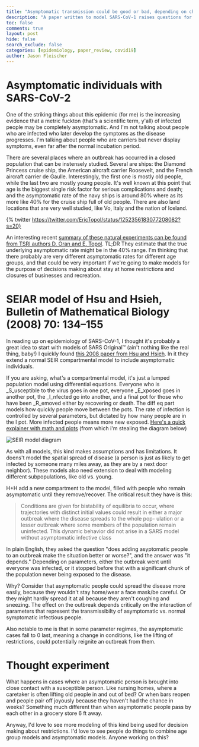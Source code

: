 ```yaml
---
title: "Asymptomatic transmission could be good or bad, depending on changes in transmisibility"
description: "A paper written to model SARS-CoV-1 raises questions for me about asymptomatic transmission of SARS-CoV-2 "
toc: false
comments: true
layout: post
hide: false
search_exclude: false
categories: [epidemiology, paper_review, covid19]
author: Jason Fleischer
---
```


# Asymptomatic individuals with SARS-CoV-2

One of the striking things about this epidemic (for me) is the increasing evidence that a metric fuckton (that's a scientific term, y'all) of infected people may be completely asymptomatic. And I'm not talking about people who are infected who later develop the symptoms as the disease progresses. I'm talking about people who are carriers but never display symptoms, even far after the normal incubation period.

There are several places where an outbreak has occurred in a closed population that can be instensely studied.  Several are ships: the Diamond Princess cruise ship, the American aircraft carrier Roosevelt, and the French aircraft carrier de Gaulle. Interestingly, the first one is mostly old people, while the last two are mostly young people.  It's well known at this point that age is the biggest single risk factor for serious complications and death; and the asymptomatic rate of the navy ships is around 80% where as its more like 40% for the cruise ship full of old people. There are also land locations that are very well studied, like Vo, Italy and the nation of Iceland.

{% twitter https://twitter.com/EricTopol/status/1252356183077208082?s=20}

An interesting recent [summary of these natural experiments can be found from TSRI authors D. Oran and E. Topol](https://www.scripps.edu/science-and-medicine/translational-institute/about/news/sarc-cov-2-infection/index.html). TL;DR They estimate that the true underlying asymptomatic rate might be in the 40% range. I'm thinking that there probably are very different asymptomatic rates for different age groups, and that could be very important if we're going to make models for the purpose of decisions making about stay at home restrictions and closures of businesses and recreation.

# SEIAR model of Hsu and Hsieh, Bulletin of Mathematical Biology (2008) 70: 134–155

In reading up on epidemiology of SARS-CoV-1, I thought it's probably a great idea to start with models of SARS Original&trade; (ain't nothing like the real thing, baby!)  I quickly found [this 2008 paper from Hsu and Hsieh](http://citeseerx.ist.psu.edu/viewdoc/download?doi=10.1.1.442.4906&rep=rep1&type=pdf). In it they extend a normal SEIR compartmental model to include asymptomatic individuals.

If you are asking, what's a compartmental model, it's just a lumped population model using differential equations.  Everyone who is _S_usceptible to the virus goes in one pot, everyone _E_xposed goes in another pot, the _I_nfected go into another, and a final pot for those who have been _R_emoved either by recovering or death. The diff eq part models how quickly people move between the pots. The rate of infection is controlled by several parameters, but dictated by how many people are in the I pot.  More infected people means more new exposed.  [Here's a quick explainer with math and plots](https://www.idmod.org/docs/hiv/model-seir.html) (from which i'm stealing the diagram below)

![SEIR model diagram](https://www.idmod.org/docs/hiv/_images/SEIR-SEIRS.png)

As with all models, this kind makes assumptions and has limitations. It doens't model the spatial spread of disease (a person is just as likely to get infected by someone many miles away,  as they are by a next door neighbor). These models also need extension to deal with modeling different subpopulations, like old vs. young.

H+H add a new compartment to the model, filled with people who remain asymptomatic until they remove/recover. The critical result they have is this:

> Conditions are given for bistability of equilibria to occur, where trajectories with distinct initial values could result in either a major outbreak where the disease spreads to the whole pop- ulation or a lesser outbreak where some members of the population remain uninfected. This dynamic behavior did not arise in a SARS model without asymptomatic infective class

In plain English, they asked the question "does adding asyptomatic people to an outbreak make the situation better or worse?", and the answer was "it depends."  Depending on parameters, either the outbreak went until everyone was infected, or it stopped before that with a significant chunk of the population never being exposed to the disease.

Why? Consider that asymptomatic people could  spread the disease more easily, because they wouldn't stay home/wear a face mask/be careful. Or they might hardly spread it at all because they aren't coughing and sneezing. The effect on the outbreak depends critically on the interaction of parameters that represent the transmissibilty of asymptomatic vs. normal symptomatic infectious people.

Also notable to me is that in some parameter regimes, the asymptomatic cases fall to 0 last, meaning a change in conditions, like the lifting of restrictions, could potentially reignite an outbreak from them.

# Thought experiment

What happens in cases where an asymptomatic person is brought into close contact with a susceptible person.  Like nursing homes, where a caretaker is often lifting old people in and out of bed?  Or when bars reopen and people pair off joyously because they haven't had the chance in weeks?  Something much different than when asymptomatic people pass by each other in a grocery store 6 ft away.

Anyway, I'd love to see more modeling of this kind being used for decision making about restrictions.  I'd love to see people do things to combine age group models and asymptomatic models.  Anyone working on this?



